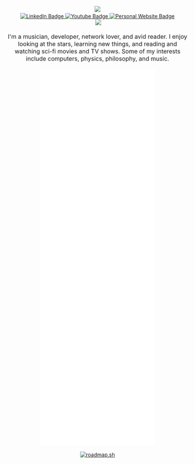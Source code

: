 <div id="heading" align="center">
  <img src="https://media.giphy.com/media/JZ40cnfnN11KycrvMF/giphy.gif" width="200">
  <div id="badges">
    <a href="https://linkedin.com/in/aiden-benton">
      <img src="https://img.shields.io/badge/LinkedIn-blue?logo=linkedin&logoColor=white&style=flat" alt="LinkedIn Badge">
    </a>
    <a href="https://youtube.com/@aiden-b">
       <img src="https://img.shields.io/badge/YouTube-red?style=flat&logo=youtube&logoColor=white" alt="Youtube Badge"/>
    </a>
    <a href="https://www.aiden-benton.com">
      <img src="https://img.shields.io/badge/Personal Site-gre?style=flat&logo=jekyll&logoColor=white" alt="Personal Website Badge">
    </a>
    </div>
    <img src="https://komarev.com/ghpvc/?username=intothebeans&style=flat-square&color=ff00ff" alt=""/>
    <img src="https://img.shields.io/freecodecamp/points/intothebeans?color=09265b&logo=freecodecamp&style=flat-square"/>
    <p style="font-size: 12pt; border: 2px solid white;">I'm a musician, developer, network lover, and avid reader. I enjoy looking at the stars, learning new things, and reading and watching sci-fi movies and TV shows. Some of my interests include computers, physics, philosophy, and music.</p>
</div>


  <div align="center">
  <img src="github-metrics.svg">
  <br>
    
  [![roadmap.sh](https://roadmap.sh/card/tall/664c1bebbc68b74d9b0cca81?variant=dark)](https://roadmap.sh)
  
  </div>

